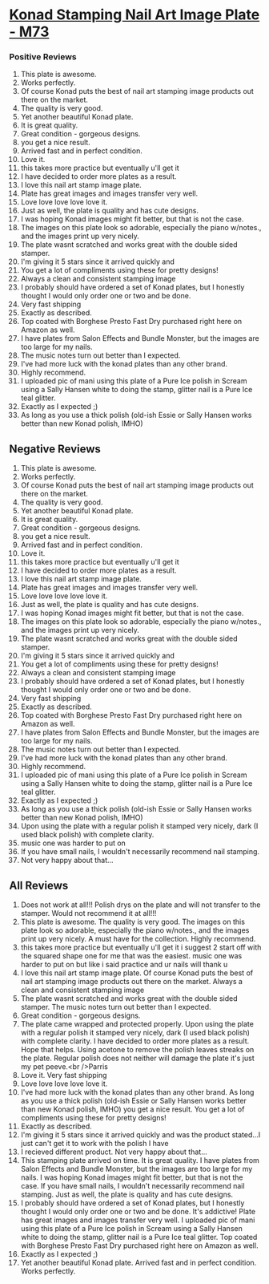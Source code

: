 # [Konad Stamping Nail Art Image Plate - M73](https://products.checkmycream.com/products/Konad-Stamping-Nail-Art-Image-Plate-M73.html)

### Positive Reviews

<ol>
      <li>This plate is awesome.  </li>
      <li>Works perfectly.</li>
      <li>Of course Konad puts the best of nail art stamping image products out there on the market.</li>
      <li>The quality is very good.  </li>
      <li>Yet another beautiful Konad plate.</li>
      <li>It is great quality.</li>
      <li>Great condition - gorgeous designs.</li>
      <li>you get a nice result.</li>
      <li>Arrived fast and in perfect condition.</li>
      <li>Love it.</li>
      <li>this takes more practice but eventually u&#x27;ll get it</li>
      <li>I have decided to order more plates as a result.</li>
      <li>I love this nail art stamp image plate.</li>
      <li>Plate has great images and images transfer very well.</li>
      <li>Love love love love love it.</li>
      <li>Just as well, the plate is quality and has cute designs.</li>
      <li>I was hoping Konad images might fit better, but that is not the case.</li>
      <li>The images on this plate look so adorable, especially the piano w/notes., and the images print up very nicely.  </li>
      <li>The plate wasnt scratched and works great with the double sided stamper.</li>
      <li>I&#x27;m giving it 5 stars since it arrived quickly and</li>
      <li>You get a lot of compliments using these for pretty designs!</li>
      <li>Always a clean and consistent stamping image</li>
      <li>I probably should have ordered a set of Konad plates, but I honestly thought I would only order one or two and be done.</li>
      <li>Very fast shipping</li>
      <li>Exactly as described.</li>
      <li>Top coated with Borghese Presto Fast Dry purchased right here on Amazon as well.</li>
      <li>I have plates from Salon Effects and Bundle Monster, but the images are too large for my nails.</li>
      <li>The music notes turn out better than I expected.</li>
      <li>I&#x27;ve had more luck with the konad plates than any other brand.</li>
      <li>Highly recommend.</li>
      <li>I uploaded pic of mani using this plate of a Pure Ice polish in Scream using a Sally Hansen white to doing the stamp, glitter nail is a Pure Ice teal glitter.</li>
      <li>Exactly as I expected ;)</li>
      <li>As long as you use a thick polish (old-ish Essie or Sally Hansen works better than new Konad polish, IMHO)</li>
</ol>


<h2>Negative Reviews</h2>
<ol>
<li> This plate is awesome.  </li>
<li> Works perfectly.</li>
<li> Of course Konad puts the best of nail art stamping image products out there on the market.</li>
<li> The quality is very good.  </li>
<li> Yet another beautiful Konad plate.</li>
<li> It is great quality.</li>
<li> Great condition - gorgeous designs.</li>
<li> you get a nice result.</li>
<li> Arrived fast and in perfect condition.</li>
<li> Love it.</li>
<li> this takes more practice but eventually u&#x27;ll get it</li>
<li> I have decided to order more plates as a result.</li>
<li> I love this nail art stamp image plate.</li>
<li> Plate has great images and images transfer very well.</li>
<li> Love love love love love it.</li>
<li> Just as well, the plate is quality and has cute designs.</li>
<li> I was hoping Konad images might fit better, but that is not the case.</li>
<li> The images on this plate look so adorable, especially the piano w/notes., and the images print up very nicely.  </li>
<li> The plate wasnt scratched and works great with the double sided stamper.</li>
<li> I&#x27;m giving it 5 stars since it arrived quickly and</li>
<li> You get a lot of compliments using these for pretty designs!</li>
<li> Always a clean and consistent stamping image</li>
<li> I probably should have ordered a set of Konad plates, but I honestly thought I would only order one or two and be done.</li>
<li> Very fast shipping</li>
<li> Exactly as described.</li>
<li> Top coated with Borghese Presto Fast Dry purchased right here on Amazon as well.</li>
<li> I have plates from Salon Effects and Bundle Monster, but the images are too large for my nails.</li>
<li> The music notes turn out better than I expected.</li>
<li> I&#x27;ve had more luck with the konad plates than any other brand.</li>
<li> Highly recommend.</li>
<li> I uploaded pic of mani using this plate of a Pure Ice polish in Scream using a Sally Hansen white to doing the stamp, glitter nail is a Pure Ice teal glitter.</li>
<li> Exactly as I expected ;)</li>
<li> As long as you use a thick polish (old-ish Essie or Sally Hansen works better than new Konad polish, IMHO)</li>
<li> Upon using the plate with a regular polish it stamped very nicely, dark (I used black polish) with complete clarity.</li>
<li> music one was harder to put on</li>
<li> If you have small nails, I wouldn&#x27;t necessarily recommend nail stamping.</li>
<li> Not very happy about that...</li>
</ol>

<h2>All Reviews</h2>

<ol>
    <li> Does not work at all!!! Polish drys on the plate and will not transfer to the stamper. Would not recommend it at all!!!</li>
    <li> This plate is awesome.  The quality is very good.  The images on this plate look so adorable, especially the piano w/notes., and the images print up very nicely.  A must have for the collection.  Highly recommend.</li>
    <li> this takes more practice but eventually u&#x27;ll get it i suggest 2 start off with the squared shape one for me that was the easiest. music one was harder to put on but like i said practice and ur nails will thank u</li>
    <li> I love this nail art stamp image plate. Of course Konad puts the best of nail art stamping image products out there on the market. Always a clean and consistent stamping image</li>
    <li> The plate wasnt scratched and works great with the double sided stamper. The music notes turn out better than I expected.</li>
    <li> Great condition - gorgeous designs.</li>
    <li> The plate came wrapped and protected properly. Upon using the plate with a regular polish it stamped very nicely, dark (I used black polish) with complete clarity. I have decided to order more plates as a result. Hope that helps. Using acetone to remove the polish leaves streaks on the plate. Regular polish does not neither will damage the plate it&#x27;s just my pet peeve.&lt;br /&gt;Parris</li>
    <li> Love it. Very fast shipping</li>
    <li> Love love love love love it.</li>
    <li> I&#x27;ve had more luck with the konad plates than any other brand. As long as you use a thick polish (old-ish Essie or Sally Hansen works better than new Konad polish, IMHO) you get a nice result. You get a lot of compliments using these for pretty designs!</li>
    <li> Exactly as described.</li>
    <li> I&#x27;m giving it 5 stars since it arrived quickly and was the product stated...I just can&#x27;t get it to work with the polish I have</li>
    <li> I recieved different product. Not very happy about that...</li>
    <li> This stamping plate arrived on time. It is great quality. I have plates from Salon Effects and Bundle Monster, but the images are too large for my nails. I was hoping Konad images might fit better, but that is not the case. If you have small nails, I wouldn&#x27;t necessarily recommend nail stamping. Just as well, the plate is quality and has cute designs.</li>
    <li> I probably should have ordered a set of Konad plates, but I honestly thought I would only order one or two and be done. It&#x27;s addictive! Plate has great images and images transfer very well. I uploaded pic of mani using this plate of a Pure Ice polish in Scream using a Sally Hansen white to doing the stamp, glitter nail is a Pure Ice teal glitter. Top coated with Borghese Presto Fast Dry purchased right here on Amazon as well.</li>
    <li> Exactly as I expected ;)</li>
    <li> Yet another beautiful Konad plate. Arrived fast and in perfect condition. Works perfectly.</li>
</ol>




